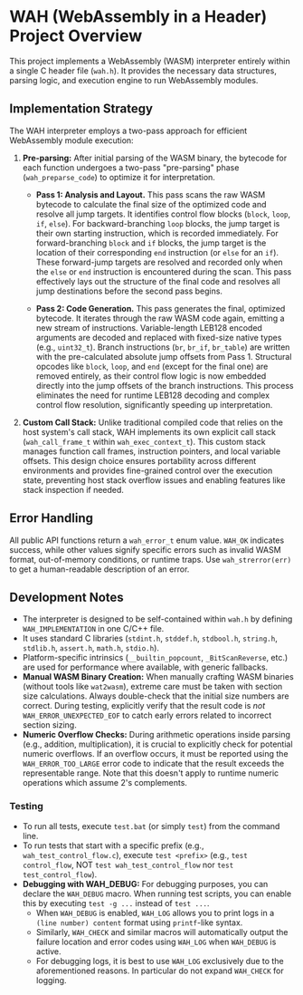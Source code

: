 # WAH (WebAssembly in a Header) Project Overview

This project implements a WebAssembly (WASM) interpreter entirely within a single C header file (`wah.h`). It provides the necessary data structures, parsing logic, and execution engine to run WebAssembly modules.

## Implementation Strategy

The WAH interpreter employs a two-pass approach for efficient WebAssembly module execution:

1. **Pre-parsing:** After initial parsing of the WASM binary, the bytecode for each function undergoes a two-pass "pre-parsing" phase (`wah_preparse_code`) to optimize it for interpretation.

   - **Pass 1: Analysis and Layout.** This pass scans the raw WASM bytecode to calculate the final size of the optimized code and resolve all jump targets. It identifies control flow blocks (`block`, `loop`, `if`, `else`). For backward-branching `loop` blocks, the jump target is their own starting instruction, which is recorded immediately. For forward-branching `block` and `if` blocks, the jump target is the location of their corresponding `end` instruction (or `else` for an `if`). These forward-jump targets are resolved and recorded only when the `else` or `end` instruction is encountered during the scan. This pass effectively lays out the structure of the final code and resolves all jump destinations before the second pass begins.

   - **Pass 2: Code Generation.** This pass generates the final, optimized bytecode. It iterates through the raw WASM code again, emitting a new stream of instructions. Variable-length LEB128 encoded arguments are decoded and replaced with fixed-size native types (e.g., `uint32_t`). Branch instructions (`br`, `br_if`, `br_table`) are written with the pre-calculated absolute jump offsets from Pass 1. Structural opcodes like `block`, `loop`, and `end` (except for the final one) are removed entirely, as their control flow logic is now embedded directly into the jump offsets of the branch instructions. This process eliminates the need for runtime LEB128 decoding and complex control flow resolution, significantly speeding up interpretation.

2. **Custom Call Stack:** Unlike traditional compiled code that relies on the host system's call stack, WAH implements its own explicit call stack (`wah_call_frame_t` within `wah_exec_context_t`). This custom stack manages function call frames, instruction pointers, and local variable offsets. This design choice ensures portability across different environments and provides fine-grained control over the execution state, preventing host stack overflow issues and enabling features like stack inspection if needed.

## Error Handling

All public API functions return a `wah_error_t` enum value. `WAH_OK` indicates success, while other values signify specific errors such as invalid WASM format, out-of-memory conditions, or runtime traps. Use `wah_strerror(err)` to get a human-readable description of an error.

## Development Notes

- The interpreter is designed to be self-contained within `wah.h` by defining `WAH_IMPLEMENTATION` in one C/C++ file.
- It uses standard C libraries (`stdint.h`, `stddef.h`, `stdbool.h`, `string.h`, `stdlib.h`, `assert.h`, `math.h`, `stdio.h`).
- Platform-specific intrinsics (`__builtin_popcount`, `_BitScanReverse`, etc.) are used for performance where available, with generic fallbacks.
- **Manual WASM Binary Creation:** When manually crafting WASM binaries (without tools like `wat2wasm`), extreme care must be taken with section size calculations. Always double-check that the initial size numbers are correct. During testing, explicitly verify that the result code is *not* `WAH_ERROR_UNEXPECTED_EOF` to catch early errors related to incorrect section sizing.
- **Numeric Overflow Checks:** During arithmetic operations inside parsing (e.g., addition, multiplication), it is crucial to explicitly check for potential numeric overflows. If an overflow occurs, it must be reported using the `WAH_ERROR_TOO_LARGE` error code to indicate that the result exceeds the representable range. Note that this doesn't apply to runtime numeric operations which assume 2's complements.

### Testing

- To run all tests, execute `test.bat` (or simply `test`) from the command line.
- To run tests that start with a specific prefix (e.g., `wah_test_control_flow.c`), execute `test <prefix>` (e.g., `test control_flow`, NOT `test wah_test_control_flow` nor `test test_control_flow`).
- **Debugging with WAH_DEBUG:** For debugging purposes, you can declare the `WAH_DEBUG` macro. When running test scripts, you can enable this by executing `test -g ...` instead of `test ...`.
  - When `WAH_DEBUG` is enabled, `WAH_LOG` allows you to print logs in a `(line number) content` format using `printf`-like syntax.
  - Similarly, `WAH_CHECK` and similar macros will automatically output the failure location and error codes using `WAH_LOG` when `WAH_DEBUG` is active.
  - For debugging logs, it is best to use `WAH_LOG` exclusively due to the aforementioned reasons. In particular do not expand `WAH_CHECK` for logging.
